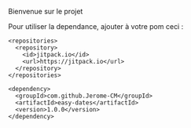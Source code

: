 Bienvenue sur le projet


Pour utiliser la dependance, ajouter à votre pom ceci :
````
<repositories>
  <repository>
    <id>jitpack.io</id>
    <url>https://jitpack.io</url>
  </repository>
</repositories>

<dependency>
  <groupId>com.github.Jerome-CM</groupId>
  <artifactId>easy-dates</artifactId>
  <version>1.0.0</version>
</dependency>
````